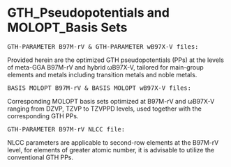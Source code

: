 # GTH_Pseudopotentials and MOLOPT_Basis Sets
<pre>
GTH-PARAMETER_B97M-rV & GTH-PARAMETER_wB97X-V files:
</pre>
Provided herein are the optimized GTH pseudopotentials (PPs) at the levels of meta-GGA B97M-rV and hybrid ωB97X-V, tailored for main-group elements and metals including transition metals and noble metals.
<pre>
BASIS_MOLOPT_B97M-rV & BASIS_MOLOPT_wB97X-V files: 
</pre>
Corresponding MOLOPT basis sets optimized at B97M-rV and ωB97X-V ranging from DZVP, TZVP to TZVPPD levels, used together with the corresponding GTH PPs.
<pre>
GTH-PARAMETER_B97M-rV_NLCC file: 
</pre>
NLCC parameters are applicable to second-row elements at the B97M-rV level, for elements of greater atomic number, it is advisable to utilize the conventional GTH PPs.

